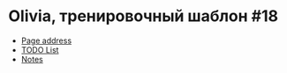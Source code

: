 # Olivia, тренировочный шаблон #18

* [Page address](http://lydialyd.github.io/inner/olivia/)
* [TODO List](todo.md)
* [Notes](notes.md)
